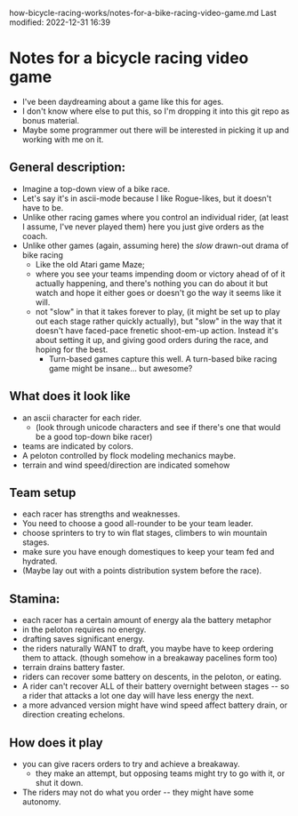 how-bicycle-racing-works/notes-for-a-bike-racing-video-game.md
Last modified: 2022-12-31 16:39

# Notes for a bicycle racing video game
* I've been daydreaming about a game like this for ages.
* I don't know where else to put this, so I'm dropping it into this git repo as bonus material.
* Maybe some programmer out there will be interested in picking it up and working with me on it.


## General description: 
* Imagine a top-down view of a bike race.
* Let's say it's in ascii-mode because I like Rogue-likes, but it doesn't have to be. 
* Unlike other racing games where you control an individual rider, (at least I assume, I've never played them) here you just give orders as the coach.
* Unlike other games (again, assuming here) the *slow* drawn-out drama of bike racing
	* Like the old Atari game Maze;
	* where you see your teams impending doom or victory ahead of of it actually happening, and there's nothing you can do about it but watch and hope it either goes or doesn't go the way it seems like it will.
	* not "slow" in that it takes forever to play, (it might be set up to play out each stage rather quickly actually), but "slow" in the way that it doesn't have faced-pace frenetic shoot-em-up action. Instead it's about setting it up, and giving good orders during the race, and hoping for the best.
		* Turn-based games capture this well. A turn-based bike racing game might be insane... but awesome? 


## What does it look like
* an ascii character for each rider.
	* (look through unicode characters and see if there's one that would be a good top-down bike racer)
* teams are indicated by colors.
* A peloton controlled by flock modeling mechanics maybe.
* terrain and wind speed/direction are indicated somehow


## Team setup
* each racer has strengths and weaknesses. 
* You need to choose a good all-rounder to be your team leader. 
* choose sprinters to try to win flat stages, climbers to win mountain stages.
* make sure you have enough domestiques to keep your team fed and hydrated.
* (Maybe lay out with a points distribution system before the race).


## Stamina: 
* each racer has a certain amount of energy ala the battery metaphor
* in the peloton requires no energy.
* drafting saves significant energy.
* the riders naturally WANT to draft, you maybe have to keep ordering them to attack. (though somehow in a breakaway pacelines form too)
* terrain drains battery faster.
* riders can recover some battery on descents, in the peloton, or eating.
* A rider can't recover ALL of their battery overnight between stages -- so a rider that attacks a lot one day will have less energy the next.
* a more advanced version might have wind speed affect battery drain, or direction creating echelons.


## How does it play
* you can give racers orders to try and achieve a breakaway. 
	* they make an attempt, but opposing teams might try to go with it, or shut it down.
* The riders may not do what you order -- they might have some autonomy.

